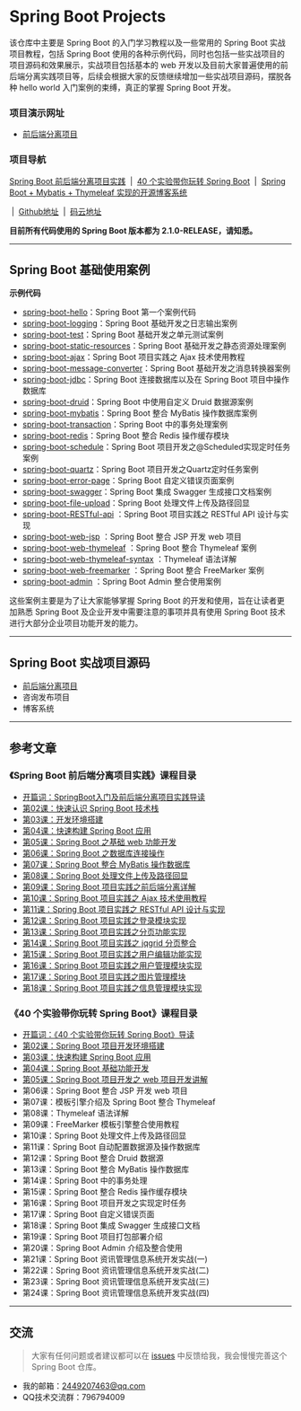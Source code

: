 # Spring Boot Projects

该仓库中主要是 Spring Boot 的入门学习教程以及一些常用的 Spring Boot 实战项目教程，包括 Spring Boot 使用的各种示例代码，同时也包括一些实战项目的项目源码和效果展示，实战项目包括基本的 web 开发以及目前大家普遍使用的前后端分离实践项目等，后续会根据大家的反馈继续增加一些实战项目源码，摆脱各种 hello world 入门案例的束缚，真正的掌握 Spring Boot 开发。

### 项目演示网址

- [前后端分离项目](http://lou.springboot.tech/login.html)

### 项目导航

[Spring Boot 前后端分离项目实践](https://github.com/ZHENFENG13/springboot-projects/tree/master/SpringBoot前后端分离项目实践) &nbsp;| &nbsp;[40 个实验带你玩转 Spring Boot](https://github.com/ZHENFENG13/springboot-projects/tree/master/40个实验带你玩转SpringBoot) &nbsp;| &nbsp;[Spring Boot + Mybatis + Thymeleaf 实现的开源博客系统](https://github.com/ZHENFENG13/My-Blog) 

&nbsp;| &nbsp;[Github地址](https://github.com/ZHENFENG13/springboot-projects) &nbsp;| &nbsp;[码云地址](https://gitee.com/zhenfeng13/springboot-projects)

**目前所有代码使用的 Spring Boot 版本都为 2.1.0-RELEASE，请知悉。**

---

## Spring Boot 基础使用案例

**示例代码**

- [spring-boot-hello](https://github.com/ZHENFENG13/springboot-projects/tree/master/SpringBoot入门案例源码/spring-boot-helloworld)：Spring Boot 第一个案例代码
- [spring-boot-logging](https://github.com/ZHENFENG13/springboot-projects/tree/master/玩转SpringBoot系列案例源码/spring-boot-logging)：Spring Boot 基础开发之日志输出案例
- [spring-boot-test](https://github.com/ZHENFENG13/springboot-projects/tree/master/玩转SpringBoot系列案例源码/spring-boot-test)：Spring Boot 基础开发之单元测试案例
- [spring-boot-static-resources](https://github.com/ZHENFENG13/springboot-projects/tree/master/SpringBoot入门案例源码/spring-boot-static-resources)：Spring Boot 基础开发之静态资源处理案例
- [spring-boot-ajax](https://github.com/ZHENFENG13/springboot-projects/tree/master/SpringBoot入门案例源码/spring-boot-ajax)：Spring Boot 项目实践之 Ajax 技术使用教程
- [spring-boot-message-converter](https://github.com/ZHENFENG13/springboot-projects/tree/master/玩转SpringBoot系列案例源码/spring-boot-message-converter)：Spring Boot 基础开发之消息转换器案例
- [spring-boot-jdbc](https://github.com/ZHENFENG13/springboot-projects/tree/master/SpringBoot入门案例源码/spring-boot-jdbc)：Spring Boot 连接数据库以及在 Spring Boot 项目中操作数据库
- [spring-boot-druid](https://github.com/ZHENFENG13/springboot-projects/tree/master/玩转SpringBoot系列案例源码/spring-boot-druid)：Spring Boot 中使用自定义 Druid 数据源案例
- [spring-boot-mybatis](https://github.com/ZHENFENG13/springboot-projects/tree/master/SpringBoot入门案例源码/spring-boot-mybatis)：Spring Boot 整合 MyBatis 操作数据库案例
- [spring-boot-transaction](https://github.com/ZHENFENG13/springboot-projects/tree/master/玩转SpringBoot系列案例源码/spring-boot-transaction)：Spring Boot 中的事务处理案例
- [spring-boot-redis](https://github.com/ZHENFENG13/springboot-projects/tree/master/玩转SpringBoot系列案例源码/spring-boot-redis)：Spring Boot 整合 Redis 操作缓存模块
- [spring-boot-schedule](https://github.com/ZHENFENG13/springboot-projects/tree/master/玩转SpringBoot系列案例源码/spring-boot-schedule)：Spring Boot 项目开发之@Scheduled实现定时任务案例
- [spring-boot-quartz](https://github.com/ZHENFENG13/springboot-projects/tree/master/玩转SpringBoot系列案例源码/spring-boot-quartz)：Spring Boot 项目开发之Quartz定时任务案例
- [spring-boot-error-page](https://github.com/ZHENFENG13/springboot-projects/tree/master/玩转SpringBoot系列案例源码/spring-boot-error-page)：Spring Boot 自定义错误页面案例
- [spring-boot-swagger](https://github.com/ZHENFENG13/springboot-projects/tree/master/玩转SpringBoot系列案例源码/spring-boot-swagger)：Spring Boot 集成 Swagger 生成接口文档案例
- [spring-boot-file-upload](https://github.com/ZHENFENG13/springboot-projects/tree/master/SpringBoot入门案例源码/spring-boot-file-upload)：Spring Boot 处理文件上传及路径回显
- [spring-boot-RESTful-api](https://github.com/ZHENFENG13/springboot-projects/tree/master/SpringBoot入门案例源码/spring-boot-RESTful-api) ：Spring Boot 项目实践之 RESTful API 设计与实现
- [spring-boot-web-jsp](https://github.com/ZHENFENG13/springboot-projects/tree/master/玩转SpringBoot系列案例源码/spring-boot-web-jsp) ：Spring Boot 整合 JSP 开发 web 项目
- [spring-boot-web-thymeleaf](https://github.com/ZHENFENG13/springboot-projects/tree/master/玩转SpringBoot系列案例源码/spring-boot-web-thymeleaf) ：Spring Boot 整合 Thymeleaf 案例
- [spring-boot-web-thymeleaf-syntax](https://github.com/ZHENFENG13/springboot-projects/tree/master/玩转SpringBoot系列案例源码/spring-boot-web-thymeleaf-syntax) ：Thymeleaf 语法详解
- [spring-boot-web-freemarker](https://github.com/ZHENFENG13/springboot-projects/tree/master/玩转SpringBoot系列案例源码/spring-boot-web-freemarker) ：Spring Boot 整合 FreeMarker 案例
- [spring-boot-admin](https://github.com/ZHENFENG13/springboot-projects/tree/master/玩转SpringBoot系列案例源码/spring-boot-admin) ：Spring Boot Admin 整合使用案例

这些案例主要是为了让大家能够掌握 Spring Boot 的开发和使用，旨在让读者更加熟悉 Spring Boot 及企业开发中需要注意的事项并具有使用 Spring Boot 技术进行大部分企业项目功能开发的能力。

---

## Spring Boot 实战项目源码

- [前后端分离项目](https://github.com/ZHENFENG13/springboot-projects/tree/master/SpringBoot前后端分离实战项目源码/spring-boot-project-front-end&back-end)
- 咨询发布项目
- 博客系统

---

## 参考文章

### 《Spring Boot 前后端分离项目实践》课程目录

- [开篇词：SpringBoot入门及前后端分离项目实践导读](https://www.shiyanlou.com/courses/1244)
- [第02课：快速认识 Spring Boot 技术栈](https://www.shiyanlou.com/courses/1244/labs/9841/document)
- [第03课：开发环境搭建](https://www.shiyanlou.com/courses/1244/labs/9842/document)
- [第04课：快速构建 Spring Boot 应用](https://www.shiyanlou.com/courses/1244/labs/9843/document)
- [第05课：Spring Boot 之基础 web 功能开发](https://www.shiyanlou.com/courses/1244/labs/9844/document)
- [第06课：Spring Boot 之数据库连接操作](https://www.shiyanlou.com/courses/1244/labs/9845/document)
- [第07课：Spring Boot 整合 MyBatis 操作数据库](https://www.shiyanlou.com/courses/1244/labs/9846/document)
- [第08课：Spring Boot 处理文件上传及路径回显](https://www.shiyanlou.com/courses/1244/labs/9847/document)
- [第09课：Spring Boot 项目实践之前后端分离详解](https://www.shiyanlou.com/courses/1244/labs/9848/document)
- [第10课：Spring Boot 项目实践之 Ajax 技术使用教程](https://www.shiyanlou.com/courses/1244/labs/9849/document)
- [第11课：Spring Boot 项目实践之  RESTful API 设计与实现](https://www.shiyanlou.com/courses/1244/labs/9850/document)
- [第12课：Spring Boot 项目实践之登录模块实现](https://www.shiyanlou.com/courses/1244/labs/9851/document)
- [第13课：Spring Boot 项目实践之分页功能实现](https://www.shiyanlou.com/courses/1244/labs/9852/document)
- [第14课：Spring Boot 项目实践之 jqgrid 分页整合](https://www.shiyanlou.com/courses/1244/labs/9853/document)
- [第15课：Spring Boot 项目实践之用户编辑功能实现](https://www.shiyanlou.com/courses/1244/labs/9854/document)
- [第16课：Spring Boot 项目实践之用户管理模块实现](https://www.shiyanlou.com/courses/1244/labs/9855/document)
- [第17课：Spring Boot 项目实践之图片管理模块](https://www.shiyanlou.com/courses/1244/labs/9856/document)
- [第18课：Spring Boot 项目实践之信息管理模块实现](https://www.shiyanlou.com/courses/1244/labs/9857/document)

### 《40 个实验带你玩转 Spring Boot》课程目录

- [开篇词：《40 个实验带你玩转 Spring Boot》导读](https://www.shiyanlou.com/courses/1274)
- [第02课：Spring Boot 项目开发环境搭建](https://www.shiyanlou.com/courses/1274/labs/10293/document)
- [第03课：快速构建 Spring Boot 应用](https://www.shiyanlou.com/courses/1274/labs/10294/document)
- [第04课：Spring Boot 基础功能开发](https://www.shiyanlou.com/courses/1274/labs/10295/document)
- [第05课：Spring Boot 项目开发之 web 项目开发讲解](https://www.shiyanlou.com/courses/1274/labs/10296/document)
- 第06课：Spring Boot 整合 JSP 开发 web 项目
- 第07课：模板引擎介绍及 Spring Boot 整合 Thymeleaf 
- 第08课：Thymeleaf 语法详解 
- 第09课：FreeMarker 模板引擎整合使用教程
- 第10课：Spring Boot 处理文件上传及路径回显
- 第11课：Spring Boot 自动配置数据源及操作数据库
- 第12课：Spring Boot 整合 Druid 数据源
- 第13课：Spring Boot 整合 MyBatis 操作数据库
- 第14课：Spring Boot 中的事务处理
- 第15课：Spring Boot 整合 Redis 操作缓存模块
- 第16课：Spring Boot 项目开发之实现定时任务
- 第17课：Spring Boot 自定义错误页面
- 第18课：Spring Boot 集成 Swagger 生成接口文档
- 第19课：Spring Boot 项目打包部署介绍
- 第20课：Spring Boot Admin 介绍及整合使用
- 第21课：Spring Boot 资讯管理信息系统开发实战(一)
- 第22课：Spring Boot 资讯管理信息系统开发实战(二)
- 第23课：Spring Boot 资讯管理信息系统开发实战(三)
- 第24课：Spring Boot 资讯管理信息系统开发实战(四)

---

## 交流

> 大家有任何问题或者建议都可以在 [issues](https://github.com/ZHENFENG13/springboot-projects/issues) 中反馈给我，我会慢慢完善这个 Spring Boot 仓库。

- 我的邮箱：2449207463@qq.com
- QQ技术交流群：796794009